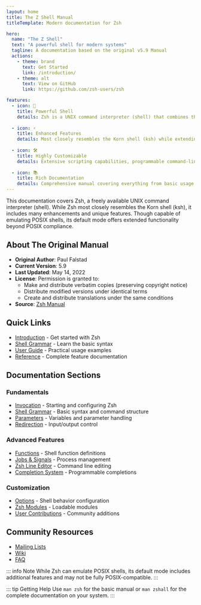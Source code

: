 ```yaml
---
layout: home
title: The Z Shell Manual
titleTemplate: Modern documentation for Zsh

hero:
  name: "The Z Shell"
  text: "A powerful shell for modern systems"
  tagline: A documentation based on the original v5.9 Manual
  actions:
    - theme: brand
      text: Get Started
      link: /introduction/
    - theme: alt
      text: View on GitHub
      link: https://github.com/zsh-users/zsh

features:
  - icon: 🚀
    title: Powerful Shell
    details: Zsh is a UNIX command interpreter (shell) that combines the best features of other shells with innovative new features.
    
  - icon: ⚡️
    title: Enhanced Features
    details: Most closely resembles the Korn shell (ksh) while extending its capabilities with modern features.
    
  - icon: 🛠️
    title: Highly Customizable
    details: Extensive scripting capabilities, programmable command-line completion, and modular design.
    
  - icon: 📚
    title: Rich Documentation
    details: Comprehensive manual covering everything from basic usage to advanced scripting features.
---
```



This documentation covers Zsh, a freely available UNIX command interpreter (shell). While Zsh most closely resembles the Korn shell (ksh), it includes many enhancements and unique features. Though capable of emulating POSIX shells, its default mode offers extended functionality beyond POSIX compliance.

## About The Original Manual

- **Original Author**: Paul Falstad
- **Current Version**: 5.9
- **Last Updated**: May 14, 2022
- **License**: Permission is granted to:
  - Make and distribute verbatim copies (preserving copyright notice)
  - Distribute modified versions under identical terms
  - Create and distribute translations under the same conditions
- **Source**: [Zsh Manual](https://zsh.sourceforge.io/Doc/Release/)

## Quick Links

- [Introduction](/introduction/) - Get started with Zsh
- [Shell Grammar](/shell-grammar/) - Learn the basic syntax
- [User Guide](/guide/) - Practical usage examples
- [Reference](/reference/) - Complete feature documentation

## Documentation Sections

### Fundamentals
- [Invocation](/invocation/) - Starting and configuring Zsh
- [Shell Grammar](/shell-grammar/) - Basic syntax and command structure
- [Parameters](/parameters/) - Variables and parameter handling
- [Redirection](/redirection/) - Input/output control

### Advanced Features
- [Functions](/functions/) - Shell function definitions
- [Jobs & Signals](/jobs/) - Process management
- [Zsh Line Editor](/zsh-line-editor/) - Command line editing
- [Completion System](/completion-system/) - Programmable completions

### Customization
- [Options](/options/) - Shell behavior configuration
- [Zsh Modules](/zsh-modules/) - Loadable modules
- [User Contributions](/user-contributions/) - Community additions

## Community Resources

- [Mailing Lists](https://zsh.sourceforge.io/Arc/mailing_lists.html)
- [Wiki](https://zsh.sourceforge.io/Wiki/)
- [FAQ](https://zsh.sourceforge.io/FAQ/)

::: info Note
While Zsh can emulate POSIX shells, its default mode includes additional features and may not be fully POSIX-compatible.
:::

::: tip Getting Help
Use `man zsh` for the basic manual or `man zshall` for the complete documentation on your system.
:::